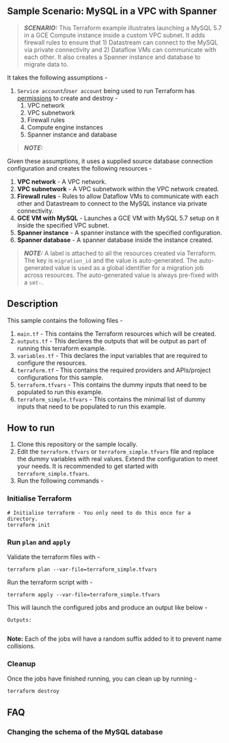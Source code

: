 ## Sample Scenario: MySQL in a VPC with Spanner

> **_SCENARIO:_** This Terraform example illustrates launching a MySQL 5.7
> in a GCE Compute instance inside a custom VPC subnet. It adds firewall
> rules to ensure that 1) Datastream can connect to the MySQL via private
> connectivity and 2) Dataflow VMs can communicate with each other. It also creates a Spanner instance and database to migrate
> data to. 

It takes the following assumptions -

1. `Service account`/`User account` being used to run Terraform
   has [permissions](https://cloud.google.com/iam/docs/manage-access-service-accounts#multiple-roles-console)
   to create and destroy -
    1. VPC network
    2. VPC subnetwork
    3. Firewall rules
    4. Compute engine instances
   5. Spanner instance and database

> **_NOTE:_** 

Given these assumptions, it uses a supplied source database connection
configuration and creates the following resources -

1. **VPC network** - A VPC network.
2. **VPC subnetwork** - A VPC subnetwork within the VPC network created.
3. **Firewall rules** - Rules to allow Dataflow VMs to communicate with each other and Datastream to connect to the MySQL instance via private connectivity.
4. **GCE VM with MySQL** - Launches a GCE VM with MySQL 5.7 setup on it inside the specified VPC subnet.
5. **Spanner instance** - A spanner instance with the specified configuration.
6. **Spanner database** - A spanner database inside the instance created.

> **_NOTE:_** A label is attached to all the resources created via Terraform.
> The key is `migration_id` and the value is auto-generated. The auto-generated
> value is used as a global identifier for a migration job across resources. The
> auto-generated value is always pre-fixed with a `smt-`.

## Description

This sample contains the following files -

1. `main.tf` - This contains the Terraform resources which will be created.
2. `outputs.tf` - This declares the outputs that will be output as part of
   running this terraform example.
3. `variables.tf` - This declares the input variables that are required to
   configure the resources.
4. `terraform.tf` - This contains the required providers and APIs/project
   configurations for this sample.
5. `terraform.tfvars` - This contains the dummy inputs that need to be populated
   to run this example.
6. `terraform_simple.tfvars` - This contains the minimal list of dummy inputs
   that need to be populated to run this example.

## How to run

1. Clone this repository or the sample locally.
2. Edit the `terraform.tfvars` or `terraform_simple.tfvars` file and replace the
   dummy variables with real values. Extend the configuration to meet your
   needs. It is recommended to get started with `terraform_simple.tfvars`.
3. Run the following commands -

### Initialise Terraform

```shell
# Initialise terraform - You only need to do this once for a directory.
terraform init
```

### Run `plan` and `apply`

Validate the terraform files with -

```shell
terraform plan --var-file=terraform_simple.tfvars
```

Run the terraform script with -

```shell
terraform apply --var-file=terraform_simple.tfvars
```

This will launch the configured jobs and produce an output like below -

```shell
Outputs:


```

**Note:** Each of the jobs will have a random suffix added to it to prevent name
collisions.

### Cleanup

Once the jobs have finished running, you can clean up by running -

```shell
terraform destroy
```

## FAQ

### Changing the schema of the MySQL database
